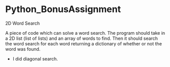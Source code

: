 # Python_BonusAssignment
2D Word Search

A piece of code which can solve a word search. The program should take in a 2D list (list of lists)
and an array of words to find. Then it should search the word search for each word returning a 
dictionary of whether or not the word was found.

- I did diagonal search.
